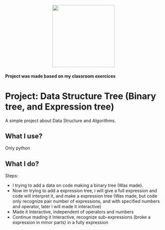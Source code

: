 <p align="center">
  <img width="200" height="200" style="align=center;" src="https://yourbasic.org/algorithms/tree.png">
</p>

#### Project was made based on my classroom exercices

<h1 style"align-text=center;"> Project: Data Structure Tree (Binary tree, and Expression tree) </h1>
 A simple project about Data Structure and Algorithms.
 
## What I use?

Only python
    

## What I do?

Steps:
  <ul>
    <li>I trying to add a data on code making a binary tree (Was made).</li>
    <li>Now im trying to add a expression tree, i will give a full expression and code will interpret it, and make a expression tree (Was made, but code only recognize pair number of expressions, and with specified numbers and operator, later i will made it interactive)</li>
    <li>Made it Interactive, independent of operators and numbers</li>
    <li>Continue mading it Interactive, recognize sub-expressions (broke a expression in minor parts) in a fully expression</li>
  </ul>

